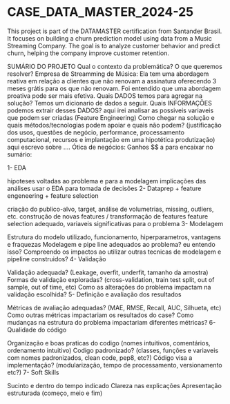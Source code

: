 # CASE_DATA_MASTER_2024-25
This project is part of the DATAMASTER certification from Santander Brasil. It focuses on building a churn prediction model using data from a Music Streaming Company. The goal is to analyze customer behavior and predict churn, helping the company improve customer retention.

SUMÁRIO DO PROJETO
Qual o contexto da problemática? O que queremos resolver?
Empresa de Streamming de Música: Ela tem uma abordagem reativa em relação a clientes que não renovam a assinatura oferecendo 3 meses grátis para os que não renovam. Foi entendido que uma abordagem proativa pode ser mais efetiva.
Quais DADOS temos para agregar na solução?
Temos um dicionario de dados a seguir.
Quais INFORMAÇÕES podemos extrair desses DADOS?
aqui irei analisar as possiveis variaveis que podem ser criadas (Feature Engineering)
Como chegar na solução e quais métodos/tecnologias podem apoiar e quais não podem? (justificação dos usos, questões de negócio, performance, processamento computacional, recursos e implantação em uma hipotética produtização)
aqui escrevo sobre ....
Ótica de negócios: Ganhos $$
a
para encaixar no sumário:

1- EDA

hipoteses voltadas ao problema e para a modelagem
implicações das análises
usar o EDA para tomada de decisões
2- Dataprep + feature engeneering + feature selection

criação do publico-alvo, target, análise de volumetrias, missing, outliers, etc.
construção de novas features / transformação de features
feature selection adequado, variaveis significativas para o problema
3- Modelagem

Estrutura do modelo utilizado, funcionamento, hiperparametros, vantagens e fraquezas
Modelagem e pipe line adequados ao problema? eu entendo isso?
Compreendo os impactos ao utilizar outras tecnicas de modelagem e pipeline construidos?
4- Validação

Validação adequada? (Leakage, overfit, underfit, tamanho da amostra)
Formas de validação exploradas? (cross-validation, train test split, out of sample, out of time, etc)
Como as alterações do problema impactam na validação escolhida?
5- Definição e avaliação dos resultados

Métricas de avaliação adequadas? (MAE, RMSE, Recall, AUC, Silhueta, etc)
Como outras métricas impactariam os resultados do case?
Como mudanças na estrutura do problema impactariam diferentes métricas?
6- Qualidade do código

Organização e boas praticas do codigo (nomes intuitivos, comentários, ordenamento intuitivo)
Codigo padronizado? (classes, funções e variaveis com nomes padronizados, clean code, pep8, etc?)
Código visa a implementação? (modularização, tempo de processamento, versionamento etc?)
7- Soft Skills

Sucinto e dentro do tempo indicado
Clareza nas explicações
Apresentação estruturada (começo, meio e fim)

